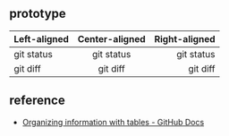 
## prototype

| Left-aligned | Center-aligned | Right-aligned |
| :---         |     :---:      |          ---: |
| git status   | git status     | git status    |
| git diff     | git diff       | git diff      |

## reference

- [Organizing information with tables - GitHub Docs](https://docs.github.com/en/get-started/writing-on-github/working-with-advanced-formatting/organizing-information-with-tables)
